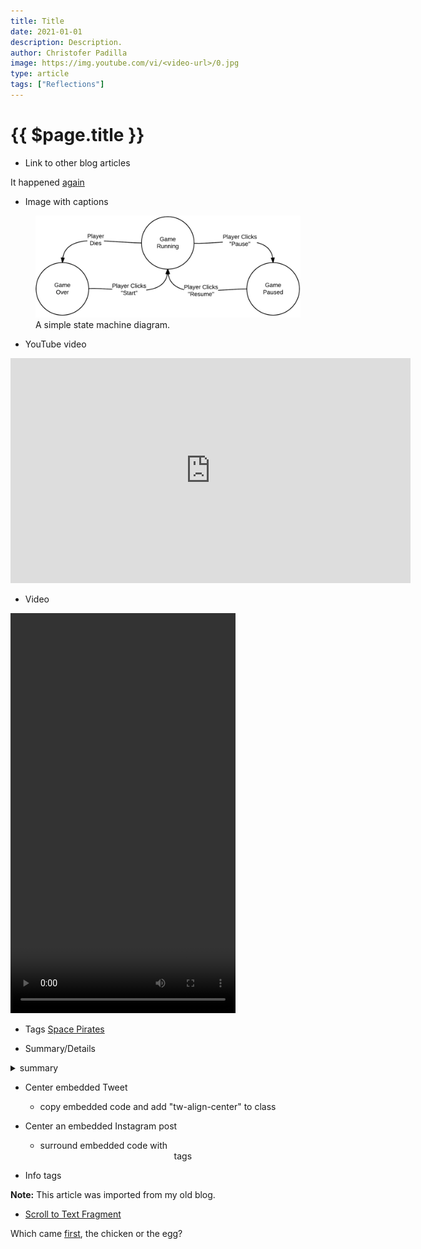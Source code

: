 ```yaml
---
title: Title
date: 2021-01-01
description: Description.
author: Christofer Padilla
image: https://img.youtube.com/vi/<video-url>/0.jpg
type: article
tags: ["Reflections"]
---
```


# {{ $page.title }}

* Link to other blog articles

It happened [again](./Queries_into_the_4th_state_of_matter.md)

* Image with captions
<figure>
  <img
  src="/images/statemachine.png"
  alt="A simple state machine diagram.">
  <figcaption>A simple state machine diagram.</figcaption>
</figure>

* YouTube video
<div class="resp-container">
  <iframe class="resp-iframe" width="640" height="360" src="https://www.youtube.com/embed/UDtlvZGmHYk" frameborder="0" allow="accelerometer; autoplay; clipboard-write; encrypted-media; gyroscope; picture-in-picture" allowfullscreen></iframe>
</div>

* Video
<video width="360" height="640" controls>
  <source src="/videos/thedarkestknight.mp4" type="video/mp4">
  Your browser does not support the video tag.
</video>

* Tags
[Space Pirates](/tags/#Space-Pirates)

* Summary/Details
<details>
  <summary>
    summary
  </summary>
  details
</details>

* Center embedded Tweet
  - copy embedded code and add "tw-align-center" to class

* Center an embedded Instagram post
  - surround embedded code with <center> tags

* Info tags
<div class="info"><b>Note:</b> This article was imported from my old blog.</div>


* [Scroll to Text Fragment](https://stackoverflow.com/questions/62161819/what-exactly-is-the-text-location-hash-in-an-url)

Which came [first](https://en.wikipedia.org/wiki/Chicken_or_the_egg#:~:text=%22Chicken-and-egg,on%20others%20being%20done%20first.), the chicken or the egg?

<TagLinks />

<Comments />
